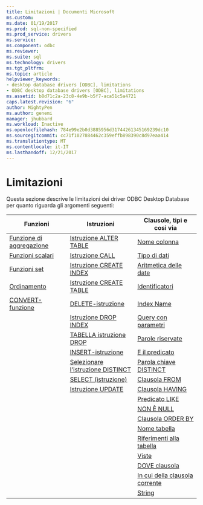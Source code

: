 ```yaml
---
title: Limitazioni | Documenti Microsoft
ms.custom: 
ms.date: 01/19/2017
ms.prod: sql-non-specified
ms.prod_service: drivers
ms.service: 
ms.component: odbc
ms.reviewer: 
ms.suite: sql
ms.technology: drivers
ms.tgt_pltfrm: 
ms.topic: article
helpviewer_keywords:
- desktop database drivers [ODBC], limitations
- ODBC desktop database drivers [ODBC], limitations
ms.assetid: b8d71c2a-23c8-4e9b-b5f7-aca51c5a4721
caps.latest.revision: "6"
author: MightyPen
ms.author: genemi
manager: jhubbard
ms.workload: Inactive
ms.openlocfilehash: 784e99e2b0d3885956d31744261345169239dc10
ms.sourcegitcommit: cc71f1027884462c359effb898390c8d97eaa414
ms.translationtype: MT
ms.contentlocale: it-IT
ms.lasthandoff: 12/21/2017
---
```

# <a name="limitations"></a>Limitazioni
Questa sezione descrive le limitazioni dei driver ODBC Desktop Database per quanto riguarda gli argomenti seguenti:  
  
|Funzioni|Istruzioni|Clausole, tipi e così via|  
|---------------|----------------|-------------------------------|  
|[Funzione di aggregazione](../../odbc/microsoft/aggregate-function-limitations.md)|[Istruzione ALTER TABLE](../../odbc/microsoft/alter-table-statement-limitations.md)|[Nome colonna](../../odbc/microsoft/column-name-limitations.md)|  
|[Funzioni scalari](../../odbc/microsoft/scalar-function-limitations.md)|[Istruzione CALL](../../odbc/microsoft/call-statement-limitations.md)|[Tipo di dati](../../odbc/microsoft/data-type-limitations.md)|  
|[Funzioni set](../../odbc/microsoft/set-functions-limitations.md)|[Istruzione CREATE INDEX](../../odbc/microsoft/create-index-statement-limitations.md)|[Aritmetica delle date](../../odbc/microsoft/date-arithmetic-limitations.md)|  
|[Ordinamento](../../odbc/microsoft/sorting-limitations.md)|[Istruzione CREATE TABLE](../../odbc/microsoft/create-table-statement-limitations.md)|[Identificatori](../../odbc/microsoft/identifiers-limitations.md)|  
|[CONVERT-funzione](../../odbc/microsoft/convert-function-limitations.md)|[DELETE-istruzione](../../odbc/microsoft/delete-statement-limitations.md)|[Index Name](../../odbc/microsoft/index-name-limitations.md)|  
||[Istruzione DROP INDEX](../../odbc/microsoft/drop-index-statement-limitations.md)|[Query con parametri](../../odbc/microsoft/parameterized-query-limitations.md)|  
||[TABELLA istruzione DROP](../../odbc/microsoft/drop-table-statement-limitations.md)|[Parole riservate](../../odbc/microsoft/reserved-word-limitations.md)|  
||[INSERT-istruzione](../../odbc/microsoft/insert-statement-limitations.md)|[E il predicato](../../odbc/microsoft/and-predicate-limitations.md)|  
||[Selezionare l'istruzione DISTINCT](../../odbc/microsoft/select-distinct-limitations.md)|[Parola chiave DISTINCT](../../odbc/microsoft/distinct-keyword-limitations.md)|  
||[SELECT (istruzione)](../../odbc/microsoft/select-statement-limitations.md)|[Clausola FROM](../../odbc/microsoft/from-clause-limitations.md)|  
||[Istruzione UPDATE](../../odbc/microsoft/update-statement-limitations.md)|[Clausola HAVING](../../odbc/microsoft/having-clause-limitations.md)|  
|||[Predicato LIKE](../../odbc/microsoft/like-predicate-limitations.md)|  
|||[NON È NULL](../../odbc/microsoft/not-null-limitations.md)|  
|||[Clausola ORDER BY](../../odbc/microsoft/order-by-clause-limitations.md)|  
|||[Nome tabella](../../odbc/microsoft/table-name-limitations.md)|  
|||[Riferimenti alla tabella](../../odbc/microsoft/table-references-limitations.md)|  
|||[Viste](../../odbc/microsoft/views-limitations.md)|  
|||[DOVE clausola](../../odbc/microsoft/where-clause-limitations.md)|  
|||[In cui della clausola corrente](../../odbc/microsoft/where-current-of-clause-limitations.md)|  
|||[String](../../odbc/microsoft/string-limitations.md)|
